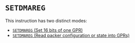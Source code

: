 # `SETDMAREG`

This instruction has two distinct modes:
* [`SETDMAREG` (Set 16 bits of one GPR)](SETDMAREG_Immediate.md)
* [`SETDMAREG` (Read packer configuration or state into GPRs)](SETDMAREG_Special.md)
